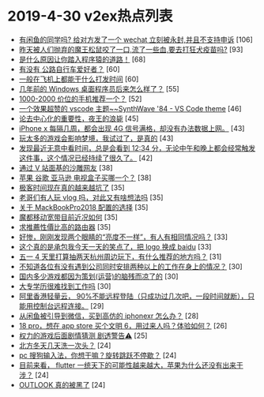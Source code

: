# 2019-4-30 v2ex热点列表

+ [有闲鱼的同学吗? 给对方发了一个 wechat 立刻被永封,并且不支持申诉](https://www.v2ex.com/t/560039#reply106) [106]
+ [昨天被人们抛弃的魔王松鼠咬了一口,流了一些血,要去打狂犬疫苗吗?](https://www.v2ex.com/t/560031#reply93) [93]
+ [是什么原因让你踏入程序猿的道路！](https://www.v2ex.com/t/560049#reply68) [68]
+ [有没有 公路自行车爱好者？](https://www.v2ex.com/t/560151#reply60) [60]
+ [一般在飞机上都能干什么打发时间](https://www.v2ex.com/t/560122#reply60) [60]
+ [几年前的 Windows 桌面程序员后来怎么样了？](https://www.v2ex.com/t/559957#reply55) [55]
+ [1000-2000 价位的手机推荐一个？](https://www.v2ex.com/t/559962#reply52) [52]
+ [一个效果超赞的 vscode 主题~~SynthWave '84 - VS Code theme](https://www.v2ex.com/t/560058#reply46) [46]
+ [论去中心化的重要性，夜王的浪毙](https://www.v2ex.com/t/560057#reply45) [45]
+ [iPhone x 每隔几周，都会出现 4G 信号满格，却没有办法数据上网。](https://www.v2ex.com/t/560015#reply43) [43]
+ [玩太多的游戏会影响梦境，我试过了，是真的](https://www.v2ex.com/t/560043#reply43) [43]
+ [发现最近无意中看时间，总是会看到 12:34 分，无论中午和晚上都会经常触发这件事，这个情况已经持续了很久了。](https://www.v2ex.com/t/560067#reply42) [42]
+ [通过 V 站面基的沙雕网友](https://www.v2ex.com/t/560148#reply38) [38]
+ [苹果 谷歌 亚马逊 电视盒子买哪一个？](https://www.v2ex.com/t/560001#reply38) [38]
+ [极客时间现在真的越来越坑了](https://www.v2ex.com/t/560175#reply35) [35]
+ [老哥们有人玩 vlog 吗，对此又有啥想法吗](https://www.v2ex.com/t/559966#reply35) [35]
+ [关于 MackBookPro2018 配置的选择](https://www.v2ex.com/t/559987#reply35) [35]
+ [魔都移动宽带目前近况如何](https://www.v2ex.com/t/559991#reply35) [35]
+ [求推薦性價比高的路由器](https://www.v2ex.com/t/560050#reply35) [35]
+ [好惨，刚刚发现两个眼睛的“亮度不一样”，有人有相同情况吗？](https://www.v2ex.com/t/559981#reply33) [33]
+ [这个真的是承包我今天一天的笑点了，把 logo 换成 baidu](https://www.v2ex.com/t/560094#reply33) [33]
+ [五一 4 天里打算抽两天杭州周边玩下，有什么推荐的地方吗？](https://www.v2ex.com/t/559983#reply31) [31]
+ [不知道各位有没有遇到公司同时安排两种以上的工作在身上的情况？](https://www.v2ex.com/t/560018#reply30) [30]
+ [国内多少游戏都因为策划(运营)的脑残而凉了的](https://www.v2ex.com/t/560054#reply30) [30]
+ [大专学历很难找到工作吗](https://www.v2ex.com/t/560080#reply30) [30]
+ [阿里香港轻量云， 90%不能远程登陆（只成功过几次吧，一段时间就断），只能用控制台远程连接。](https://www.v2ex.com/t/560037#reply29) [29]
+ [从闲鱼被引导到微信，买到高仿的 iphonexr 怎么办？](https://www.v2ex.com/t/560221#reply28) [28]
+ [18 pro，想在 app store 买个文明 6，用过来人吗？体验如何？](https://www.v2ex.com/t/560006#reply26) [26]
+ [权力的游戏后面剧情猜测 剧透警告⚠️](https://www.v2ex.com/t/559993#reply25) [25]
+ [北方冬天几天洗一次头？](https://www.v2ex.com/t/560176#reply24) [24]
+ [pc 搜狗输入法，你想干嘛？旋转跳跃不停歇？](https://www.v2ex.com/t/560179#reply24) [24]
+ [目前来看， flutter 一统天下的可能性越来越大，苹果为什么还没有出来干涉？](https://www.v2ex.com/t/560181#reply24) [24]
+ [OUTLOOK 真的被黑了](https://www.v2ex.com/t/560022#reply24) [24]
